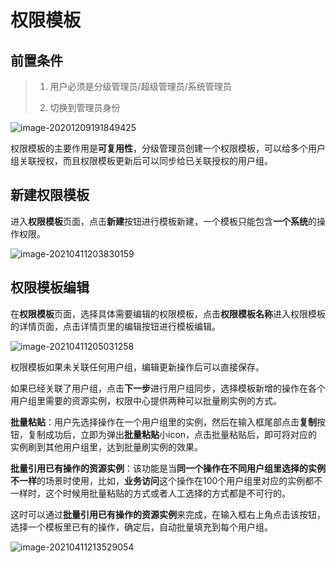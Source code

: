 # 权限模板

## 前置条件

> 1. 用户必须是分级管理员/超级管理员/系统管理员
>
> 2. 切换到管理员身份

![image-20201209191849425](PermissionTemplates/image-20201209191849425.png)

权限模板的主要作用是**可复用性**，分级管理员创建一个权限模板，可以给多个用户组关联授权，而且权限模板更新后可以同步给已关联授权的用户组。

## 新建权限模板

进入**权限模板**页面，点击**新建**按钮进行模板新建，一个模板只能包含**一个系统**的操作权限。

![image-20210411203830159](PermissionTemplates/image-20210411203830159.png)

## 权限模板编辑

在**权限模板**页面，选择具体需要编辑的权限模板，点击**权限模板名称**进入权限模板的详情页面，点击详情页里的编辑按钮进行模板编辑。

![image-20210411205031258](PermissionTemplates/image-20210411205031258.png)

权限模板如果未关联任何用户组，编辑更新操作后可以直接保存。

如果已经关联了用户组，点击**下一步**进行用户组同步，选择模板新增的操作在各个用户组里需要的资源实例，权限中心提供两种可以批量刷实例的方式。

**批量粘贴**：用户先选择操作在一个用户组里的实例，然后在输入框尾部点击**复制**按钮，复制成功后，立即为弹出**批量粘贴**小icon，点击批量粘贴后，即可将对应的实例刷到其他用户组里，达到批量刷实例的效果。

**批量引用已有操作的资源实例**：该功能是当**同一个操作在不同用户组里选择的实例不一样**的场景时使用，比如，**业务访问**这个操作在100个用户组里对应的实例都不一样时，这个时候用批量粘贴的方式或者人工选择的方式都是不可行的。

这时可以通过**批量引用已有操作的资源实例**来完成，在输入框右上角点击该按钮，选择一个模板里已有的操作，确定后，自动批量填充到每个用户组。 

![image-20210411213529054](PermissionTemplates/image-20210411213529054.png)



